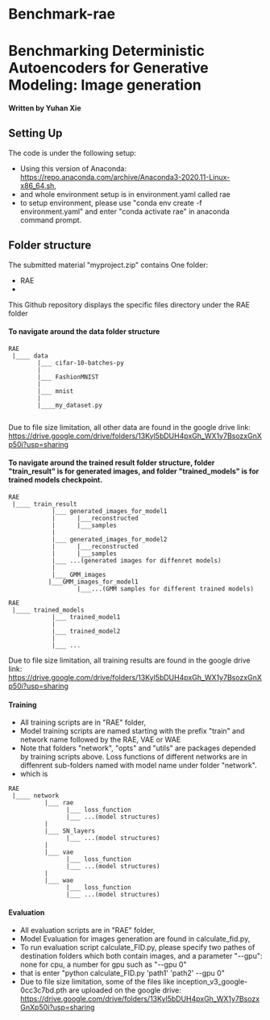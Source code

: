 # Benchmark-rae
# Benchmarking Deterministic Autoencoders for Generative Modeling: Image generation

#### Written by Yuhan Xie

## Setting Up
The code is under the following setup:
* Using this version of Anaconda: https://repo.anaconda.com/archive/Anaconda3-2020.11-Linux-x86_64.sh, 
* and whole environment setup is in environment.yaml called rae
* to setup environment, please use "conda env create -f environment.yaml" and enter "conda activate rae" in anaconda command prompt.

## Folder structure
The submitted material "myproject.zip" contains One folder:
* RAE
* 
This Github repository displays the specific files directory under the RAE folder

#### To navigate around the data folder structure
```
RAE
 |____ data
        |___ cifar-10-batches-py
        |
        |___ FashionMNIST     
        |            
        |___ mnist
        |
        |____my_dataset.py
		  

```
Due to file size limitation, all other data are found in the google drive link: https://drive.google.com/drive/folders/13Kyl5bDUH4pxGh_WX1y7BsozxGnXp50i?usp=sharing

#### To navigate around the trained result folder structure, folder "train_result" is for generated images, and folder "trained_models" is for trained models checkpoint.
```
RAE
 |____ train_result 
            |___ generated_images_for_model1
            |      |___reconstructed
            |      |___samples
            |
            |___ generated_images_for_model2
            |      |___reconstructed
            |      |___samples
            |___ ...(generated images for diffenret models)
            |   
            |___ GMM_images
		   |___GMM_images_for_model1
                   |___...(GMM samples for different trained models)

```

```
RAE
 |____ trained_models 
            |___ trained_model1
            |
            |___ trained_model2
            |
            |___ ...

```

Due to file size limitation, all training results are found in the google drive link: https://drive.google.com/drive/folders/13Kyl5bDUH4pxGh_WX1y7BsozxGnXp50i?usp=sharing

#### Training 
* All training scripts are in "RAE" folder,
* Model training scripts are named starting with the prefix "train" and network name followed by the RAE, VAE or WAE
* Note that folders "network", "opts" and "utils" are packages depended by training scripts above. Loss functions of different networks are in diffenrent sub-folders named with model name under folder "network".
* which is

```
RAE
 |____ network 
          |___ rae
                |___ loss_function
                |___ ...(model structures)
          |
          |___ SN_layers
                |___ ...(model structures)
          |
          |___ vae
                |___ loss_function
                |___ ...(model structures)
          |
          |___ wae
                |___ loss_function
                |___ ...(model structures)

```

####  Evaluation
* All evaluation scripts are in "RAE" folder,
* Model Evaluation for images generation are found in calculate_fid.py,
* To run evaluation script calculate_FID.py, please specify two pathes of destination folders which both contain images, and a parameter "--gpu": none for cpu, a number for gpu such as "--gpu 0"
* that is enter "python calculate_FID.py 'path1' 'path2' --gpu 0"
* Due to file size limitation, some of the files like inception_v3_google-0cc3c7bd.pth are uploaded on the google drive: https://drive.google.com/drive/folders/13Kyl5bDUH4pxGh_WX1y7BsozxGnXp50i?usp=sharing

